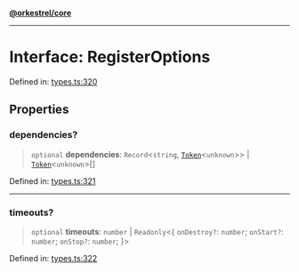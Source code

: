 [**@orkestrel/core**](../index.md)

***

# Interface: RegisterOptions

Defined in: [types.ts:320](https://github.com/orkestrel/core/blob/4aab0d299da5f30a0c75f3eda95d1b02f821688d/src/types.ts#L320)

## Properties

### dependencies?

> `optional` **dependencies**: `Record`\<`string`, [`Token`](../type-aliases/Token.md)\<`unknown`\>\> \| [`Token`](../type-aliases/Token.md)\<`unknown`\>[]

Defined in: [types.ts:321](https://github.com/orkestrel/core/blob/4aab0d299da5f30a0c75f3eda95d1b02f821688d/src/types.ts#L321)

***

### timeouts?

> `optional` **timeouts**: `number` \| `Readonly`\<\{ `onDestroy?`: `number`; `onStart?`: `number`; `onStop?`: `number`; \}\>

Defined in: [types.ts:322](https://github.com/orkestrel/core/blob/4aab0d299da5f30a0c75f3eda95d1b02f821688d/src/types.ts#L322)
